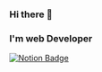 ### Hi there 👋

### I'm web Developer 
<div>

  [![Notion Badge](https://img.shields.io/badge/-Portfolio-000000?logo=Notion)](https://cosmic-wing-913.notion.site/bf8c53e36403463f991ad3cd18c1e20c)

</div>
<!--
**wjgin/wjgin** is a ✨ _special_ ✨ repository because its `README.md` (this file) appears on your GitHub profile.

Here are some ideas to get you started:

- 🔭 I’m currently working on ...
- 🌱 I’m currently learning ...
- 👯 I’m looking to collaborate on ...
- 🤔 I’m looking for help with ...
- 💬 Ask me about ...
- 📫 How to reach me: ...
- 😄 Pronouns: ...
- ⚡ Fun fact: ...
-->
